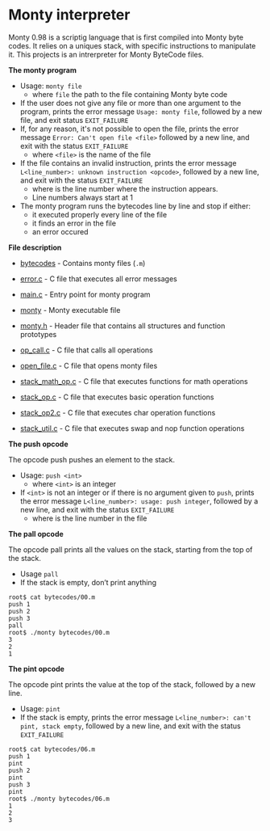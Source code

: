 # Monty interpreter

Monty 0.98 is a scriptig language that is first compiled into Monty byte codes. It relies on a uniques stack, with specific instructions to manipulate it. This projects is an intrerpreter for Monty ByteCode files.

**The monty program**

- Usage: `monty file`
  - where `file` the path to the file containing Monty byte code
- If the user does not give any  file or more than one argument to the program, prints the error message `Usage: monty file`, followed by a new file, and exit status `EXIT_FAILURE`
- If, for any reason, it's not possible to open the file, prints the error message `Error: Can't open file <file>` followed by a new line, and exit with the status `EXIT_FAILURE`
  - where `<file>` is the name of the file
- If the file contains an invalid instruction, prints the error message `L<line_number>: unknown instruction <opcode>`, followed by a new line, and exit with the status `EXIT_FAILURE`
  - where is the line number where the instruction appears.
  - Line numbers always start at 1
- The monty program runs the bytecodes line by line and stop if either:
  - it executed properly every line of the file
  - it finds an error in the file
  - an error occured

**File description**

- [bytecodes](https://github.com/KristiSeraj/monty/tree/main/bytecodes) - Contains monty files (`.m`) 

- [error.c](https://github.com/KristiSeraj/monty/blob/main/error.c) - C file that executes all error messages

- [main.c](https://github.com/KristiSeraj/monty/blob/main/main.c) - Entry point for monty program

- [monty](https://github.com/KristiSeraj/monty/blob/main/monty) - Monty executable file 

- [monty.h](https://github.com/KristiSeraj/monty/blob/main/monty.h) - Header file that contains all structures and function prototypes

- [op_call.c](https://github.com/KristiSeraj/monty/blob/main/op_call.c) - C file that calls all operations

- [open_file.c](https://github.com/KristiSeraj/monty/blob/main/open_file.c) - C file that opens monty files

- [stack_math_op.c](https://github.com/KristiSeraj/monty/blob/main/stack_math_op.c) -  C file that executes functions for math operations

- [stack_op.c](https://github.com/KristiSeraj/monty/blob/main/stack_op.c) - C file that executes basic operation functions

- [stack_op2.c](https://github.com/KristiSeraj/monty/blob/main/stack_op2.c) - C file that executes char operation functions

- [stack_util.c](https://github.com/KristiSeraj/monty/blob/main/stack_util.c) - C file that executes swap and nop function operations

**The push opcode**

The opcode push pushes an element to the stack.

- Usage: `push <int>`
  - where `<int>` is an integer
- If `<int>` is not an integer or if there is no argument given to `push`, prints the error message `L<line_number>: usage: push integer`, followed by a new line, and exit with the status `EXIT_FAILURE`
   - where is the line number in the file

**The pall opcode**

The opcode pall prints all the values on the stack, starting from the top of the stack.

- Usage `pall`
- If the stack is empty, don’t print anything

```
root$ cat bytecodes/00.m
push 1
push 2
push 3
pall
root$ ./monty bytecodes/00.m
3
2
1
```

**The pint opcode**

The opcode pint prints the value at the top of the stack, followed by a new line.

- Usage: `pint`
- If the stack is empty, prints the error message `L<line_number>: can't pint, stack empty`, followed by a new line, and exit with the status `EXIT_FAILURE`

```
root$ cat bytecodes/06.m
push 1
pint
push 2
pint
push 3
pint
root$ ./monty bytecodes/06.m
1
2
3
```
